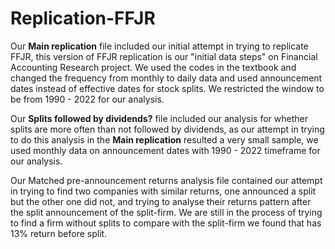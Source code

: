 # Replication-FFJR

Our **Main replication** file included our initial attempt in trying to replicate FFJR, this version of FFJR replication is our "initial data steps" on Financial
Accounting Research project. We used the codes in the textbook and changed the frequency from monthly to daily data and used announcement dates instead of effective dates for stock splits. We restricted the window to be from 1990 - 2022 for our analysis. 

Our **Splits followed by dividends?** file included our analysis for whether splits are more often than not followed by dividends, as our attempt in trying to do this analysis in the **Main replication** resulted a very small sample, we used monthly data on announcement dates with 1990 - 2022 timeframe for our analysis. 

Our Matched pre-announcement returns analysis file contained our attempt in trying to find two companies with similar returns, one announced a split but the other one did not, and trying to analyse their returns pattern after the split announcement of the split-firm. We are still in the process of trying to find a firm without splits to compare with the split-firm we found that has 13% return before split. 
